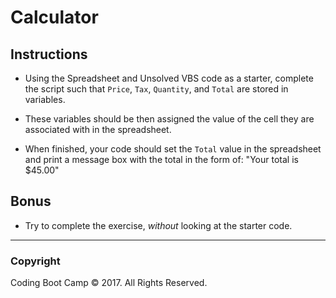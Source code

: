# Calculator

## Instructions

* Using the Spreadsheet and Unsolved VBS code as a starter, complete the script such that `Price`, `Tax`, `Quantity`, and `Total` are stored in variables.

* These variables should be then assigned the value of the cell they are associated with in the spreadsheet.

* When finished, your code should set the `Total` value in the spreadsheet and print a message box with the total in the form of: "Your total is $45.00"

## Bonus

* Try to complete the exercise, *without* looking at the starter code.

- - -

### Copyright

Coding Boot Camp © 2017. All Rights Reserved.

